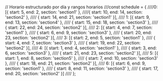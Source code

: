  // Horario estructurado por día y rangos horarios
      ///const schedule = {
        ////0: [{ start: 5, end: 2, section: 'section1' }, 
            ////{ start: 10, end: 14, section: 'section2' }, 
           //// { start: 14, end: 21, section: 'section1' }],
       //// 1: [{ start: 9, end: 13, section: 'section4' }, 
       ////     { start: 15, end: 18, section: 'section3' }, 
       ////     { start: 22, end: 24, section: 'section2' }],
       //// 2: [{ start: 4, end: 7, section: 'section1' }, 
        ////    { start: 6, end: 9, section: 'section3' }, 
        ////    { start: 20, end: 23, section: 'section2' }],
       //// 3: [{ start: 2, end: 5, section: 'section1' }, 
        ////    { start: 4, end: 7, section: 'section3' }, 
       ////     { start: 19, end: 22, section: 'section2' }],
       //// 4: [{ start: 1, end: 4, section: 'section1' }, 
       ////     { start: 3, end: 6, section: 'section3' }, 
       ////     { start: 21, end: 23, section: 'section2' }],
       //// 5: [{ start: 1, end: 8, section: 'section5' }, 
           //// { start: 7, end: 10, section: 'section3' }, 
       ////     { start: 18, end: 21, section: 'section2' }],
       //// 6: [{ start: 6, end: 9, section: 'section1' }, 
           //// { start: 8, end: 11, section: 'section3' }, 
       ////     { start: 17, end: 20, section: 'section2' }]
    ////  };